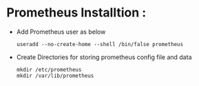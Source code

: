 # Prometheus Installtion :

- Add Prometheus user as below

  ```commands
  useradd --no-create-home --shell /bin/false prometheus
  ```
- Create Directories for storing prometheus config file and data

  ```commands
  mkdir /etc/prometheus
  mkdir /var/lib/prometheus
  ```



